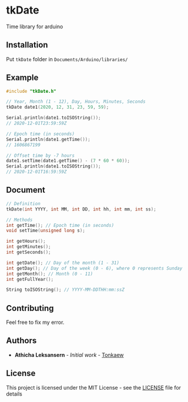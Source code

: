 # tkDate

Time library for arduino

## Installation

Put `tkDate` folder in `Documents/Arduino/libraries/`

## Example

```cpp
#include "tkDate.h"

// Year, Month (1 - 12), Day, Hours, Minutes, Seconds
tkDate date1(2020, 12, 31, 23, 59, 59);

Serial.println(date1.toISOString());
// 2020-12-01T23:59:59Z

// Epoch time (in seconds)
Serial.println(date1.getTime());
// 1606867199

// Offset time by -7 hours
date1.setTime(date1.getTime() - (7 * 60 * 60));
Serial.println(date1.toISOString());
// 2020-12-01T16:59:59Z
```

## Document

```cpp
// Definition
tkDate(int YYYY, int MM, int DD, int hh, int mm, int ss);

// Methods
int getTime(); // Epoch time (in seconds)
void setTime(unsigned long s);

int getHours();
int getMinutes();
int getSeconds();

int getDate(); // Day of the month (1 - 31)
int getDay(); // Day of the week (0 - 6), where 0 represents Sunday
int getMonth(); // Month (0 - 11)
int getFullYear();

String toISOString(); // YYYY-MM-DDTHH:mm:ssZ
```

## Contributing

Feel free to fix my error.

## Authors

* **Athicha Leksansern** - *Initial work* - [Tonkaew](https://github.com/tonkaew131/)

## License

This project is licensed under the MIT License - see the [LICENSE](LICENSE) file for details